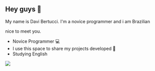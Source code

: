 ## Hey guys 👋

My name is Davi Bertucci.
I'm a novice programmer and i am Brazilian

nice to meet you.

- Novice Programmer 💻
- I use this space to share my projects developed 🤖
- Studying English

![](https://media1.tenor.com/m/qMH5o_XizbcAAAAd/but-here%27s-the-coder.gif)


